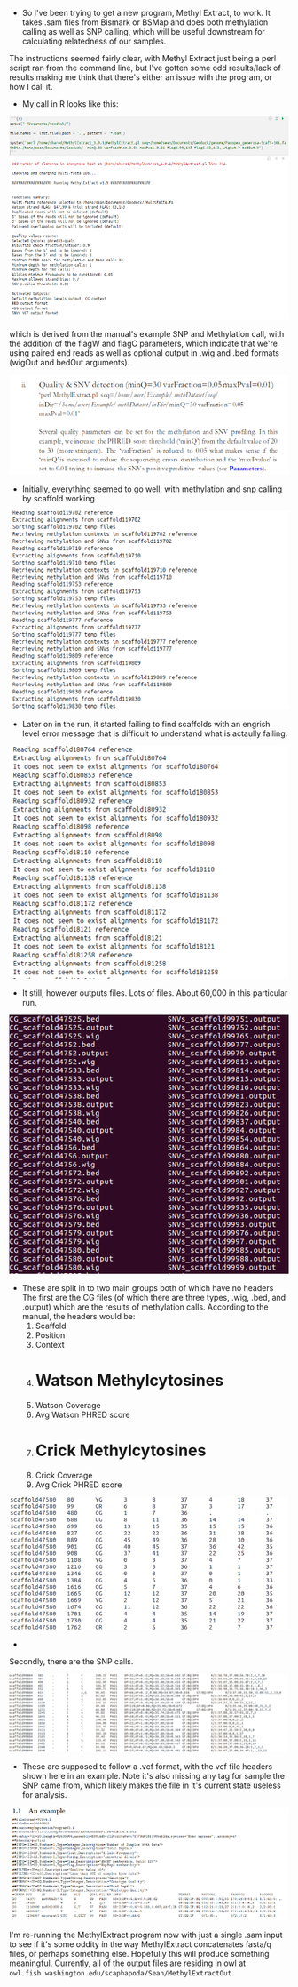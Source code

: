 * So I've been trying to get a new program, Methyl Extract, to work. It takes .sam files from Bismark or BSMap and does both methylation calling as well as SNP calling, which will be useful downstream for calculating relatedness of our samples.

The instructions seemed fairly clear, with Methyl Extract just being a perl script ran from the command line, but I've gotten some odd results/lack of results making me think that there's either an issue with the program, or how I call it.

* My call in R looks like this:

![img1](https://github.com/seanb80/seanb80.github.io/blob/master/images/methylextract/methylextract1.png?raw=true)

which is derived from the manual's example SNP and Methylation call, with the addition of the flagW and flagC parameters, which indicate that we're using paired end reads as well as optional output in .wig and .bed formats (wigOut and bedOut arguments).

![img2](https://github.com/seanb80/seanb80.github.io/blob/master/images/methylextract/methylextract_manual_ex.png?raw=true)

* Initially, everything seemed to go well, with methylation and snp calling by scaffold working

![img3](https://github.com/seanb80/seanb80.github.io/blob/master/images/methylextract/methylextract2.png?raw=true)

* Later on in the run, it started failing to find scaffolds with an engrish level error message that is difficult to understand what is actaully failing.

![img4](https://github.com/seanb80/seanb80.github.io/blob/master/images/methylextract/methylextract3.png?raw=true)

* It still, however outputs files. Lots of files. About 60,000 in this particular run.

![img5](https://github.com/seanb80/seanb80.github.io/blob/master/images/methylextract/methylextract4.png?raw=true)

* These are split in to two main groups both of which have no headers The first are the CG files (of which there are three types, .wig, .bed, and .output) which are the results of methylation calls. According to the manual, the headers would be:
  1. Scaffold
  2. Position
  3. Context 
  4. # Watson Methylcytosines 
  5. Watson Coverage 
  6. Avg Watson PHRED score 
  7. # Crick Methylcytosines 
  8. Crick Coverage
  9. Avg Crick PHRED score

![img6](https://github.com/seanb80/seanb80.github.io/blob/master/images/methylextract/methylextract_methyl_output.png?raw=true)

* 

Secondly, there are the SNP calls.

![img7](https://github.com/seanb80/seanb80.github.io/blob/master/images/methylextract/methylextract_SNP_output.png?raw=true)

* These are supposed to follow a .vcf format, with the vcf file headers shown here in an example. Note it's also missing any tag for sample the SNP came from, which likely makes the file in it's current state useless for analysis. 

![img8](https://github.com/seanb80/seanb80.github.io/blob/master/images/methylextract/vcfspecs.png?raw=true)

I'm re-running the MethylExtract program now with just a single .sam input to see if it's some oddity in the way MethylExtract concatenates fasta/q files, or perhaps something else. Hopefully this will produce something meaningful. Currently, all of the output files are residing in owl at `owl.fish.washington.edu/scaphapoda/Sean/MethylExtractOut` 
